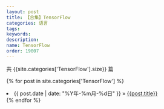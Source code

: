 ```yaml
---
layout: post
title: 【合集】TensorFlow
categories: 语言
tags:
keywords:
description:
name: TensorFlow
order: 19007
---
```


共 {{site.categories['TensorFlow'].size}} 篇

{% for post in site.categories['TensorFlow'] %}
  <li>
    <span>{{ post.date | date: "%Y年-%m月-%d日" }}</span> &raquo;
    <a href="{{ post.url }}" class="pjaxlink">{{post.title}}</a>
  </li>
{% endfor %}
